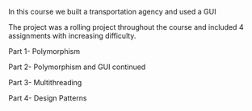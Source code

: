 In this course we built a transportation agency and used a GUI

The project was a rolling project throughout the course and included 4 assignments with increasing difficulty.

Part 1- Polymorphism

Part 2- Polymorphism and GUI continued

Part 3- Multithreading

Part 4- Design Patterns
